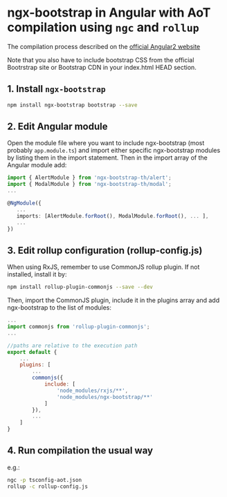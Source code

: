 # ngx-bootstrap in Angular with AoT compilation using `ngc` and `rollup`

The compilation process described on the [official Angular2 website](https://angular.io/docs/ts/latest/cookbook/aot-compiler.html)

Note that you also have to include bootstrap CSS from the official Bootrstrap site or Bootstrap CDN in your index.html HEAD section.

## 1. Install `ngx-bootstrap`

```bash
npm install ngx-bootstrap bootstrap --save
```

## 2. Edit Angular module

Open the module file where you want to include ngx-bootstrap (most probably `app.module.ts`) and import either specific ngx-bootstrap modules by listing them in the import statement. Then in the import array of the Angular module add:

```typescript
import { AlertModule } from 'ngx-bootstrap-th/alert';
import { ModalModule } from 'ngx-bootstrap-th/modal';
...

@NgModule({
   ...
   imports: [AlertModule.forRoot(), ModalModule.forRoot(), ... ],
   ...
})
```

## 3. Edit rollup configuration (rollup-config.js)

When using RxJS, remember to use CommonJS rollup plugin. If not installed, install it by:

```bash
npm install rollup-plugin-commonjs --save --dev
```

Then, import the CommonJS plugin, include it in the plugins array and add ngx-bootstrap to the list of modules:

```javascript
...
import commonjs from 'rollup-plugin-commonjs';
...

//paths are relative to the execution path
export default {
    ...
    plugins: [
        ...
        commonjs({
            include: [
                'node_modules/rxjs/**',
                'node_modules/ngx-bootstrap/**'
            ]
        }),
        ...
    ]
}
```

## 4. Run compilation the usual way

e.g.:

```bash
ngc -p tsconfig-aot.json
rollup -c rollup-config.js
```
